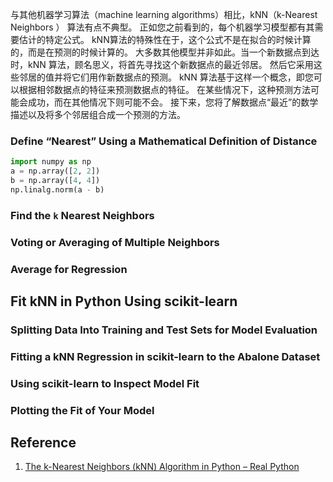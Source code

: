 与其他机器学习算法（machine learning algorithms）相比，kNN（k-Nearest Neighbors ） 算法有点不典型。 正如您之前看到的，每个机器学习模型都有其需要估计的特定公式。 kNN算法的特殊性在于，这个公式不是在拟合的时候计算的，而是在预测的时候计算的。 大多数其他模型并非如此。当一个新数据点到达时，kNN 算法，顾名思义，将首先寻找这个新数据点的最近邻居。 然后它采用这些邻居的值并将它们用作新数据点的预测。 kNN 算法基于这样一个概念，即您可以根据相邻数据点的特征来预测数据点的特征。 在某些情况下，这种预测方法可能会成功，而在其他情况下则可能不会。 接下来，您将了解数据点“最近”的数学描述以及将多个邻居组合成一个预测的方法。 



### Define “Nearest” Using a Mathematical Definition of Distance

```python
import numpy as np
a = np.array([2, 2])
b = np.array([4, 4])
np.linalg.norm(a - b)
```

### Find the `k` Nearest Neighbors



### Voting or Averaging of Multiple Neighbors

### Average for Regression

## Fit kNN in Python Using scikit-learn

### Splitting Data Into Training and Test Sets for Model Evaluation

### Fitting a kNN Regression in scikit-learn to the Abalone Dataset

### Using scikit-learn to Inspect Model Fit

### Plotting the Fit of Your Model



## Reference

1. [The k-Nearest Neighbors (kNN) Algorithm in Python – Real Python](https://realpython.com/knn-python/)